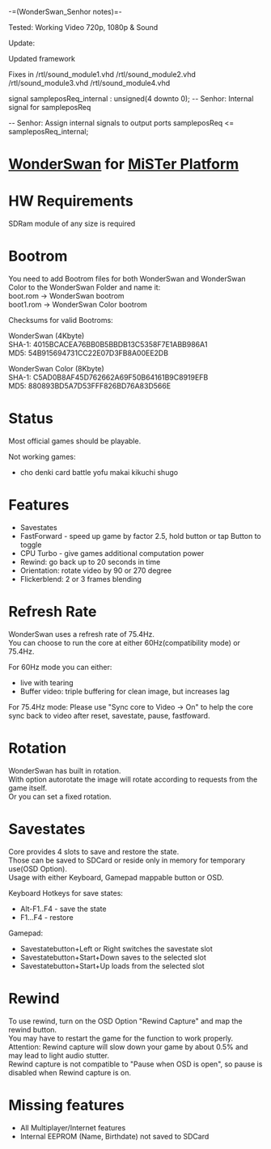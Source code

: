 -=(WonderSwan_Senhor notes)=-

Tested: Working Video 720p, 1080p & Sound

Update:

Updated framework

Fixes in /rtl/sound_module1.vhd
         /rtl/sound_module2.vhd
         /rtl/sound_module3.vhd
         /rtl/sound_module4.vhd

signal sampleposReq_internal : unsigned(4 downto 0);  -- Senhor: Internal signal for sampleposReq    

-- Senhor: Assign internal signals to output ports
   sampleposReq <= sampleposReq_internal;

# [WonderSwan](https://en.wikipedia.org/wiki/WonderSwan) for [MiSTer Platform](https://github.com/MiSTer-devel/Main_MiSTer/wiki)


# HW Requirements
SDRam module of any size is required

# Bootrom
You need to add Bootrom files for both WonderSwan and WonderSwan Color to the WonderSwan Folder and name it:  
boot.rom -> WonderSwan bootrom  
boot1.rom -> WonderSwan Color bootrom

Checksums for valid Bootroms:

WonderSwan (4Kbyte)  
SHA-1: 4015BCACEA76BB0B5BBDB13C5358F7E1ABB986A1  
MD5: 54B915694731CC22E07D3FB8A00EE2DB

WonderSwan Color (8Kbyte)  
SHA-1: C5AD0B8AF45D762662A69F50B64161B9C8919EFB  
MD5: 880893BD5A7D53FFF826BD76A83D566E

# Status
Most official games should be playable.

Not working games:
- cho denki card battle yofu makai kikuchi shugo

# Features
- Savestates
- FastForward - speed up game by factor 2.5, hold button or tap Button to toggle
- CPU Turbo - give games additional computation power
- Rewind: go back up to 20 seconds in time
- Orientation: rotate video by 90 or 270 degree
- Flickerblend: 2 or 3 frames blending

# Refresh Rate
WonderSwan uses a refresh rate of 75.4Hz.  
You can choose to run the core at either 60Hz(compatibility mode) or 75.4Hz.

For 60Hz mode you can either:
- live with tearing
- Buffer video: triple buffering for clean image, but increases lag

For 75.4Hz mode:
Please use "Sync core to Video -> On" to help the core sync back to video after reset, savestate, pause, fastfoward.

# Rotation
WonderSwan has built in rotation.  
With option autorotate the image will rotate according to requests from the game itself.  
Or you can set a fixed rotation.

# Savestates
Core provides 4 slots to save and restore the state.  
Those can be saved to SDCard or reside only in memory for temporary use(OSD Option).  
Usage with either Keyboard, Gamepad mappable button or OSD.

Keyboard Hotkeys for save states:
- Alt-F1..F4 - save the state
- F1...F4 - restore

Gamepad:
- Savestatebutton+Left or Right switches the savestate slot
- Savestatebutton+Start+Down saves to the selected slot
- Savestatebutton+Start+Up loads from the selected slot

# Rewind
To use rewind, turn on the OSD Option "Rewind Capture" and map the rewind button.  
You may have to restart the game for the function to work properly.  
Attention: Rewind capture will slow down your game by about 0.5% and may lead to light audio stutter.  
Rewind capture is not compatible to "Pause when OSD is open", so pause is disabled when Rewind capture is on.

# Missing features
- All Multiplayer/Internet features
- Internal EEPROM (Name, Birthdate) not saved to SDCard
